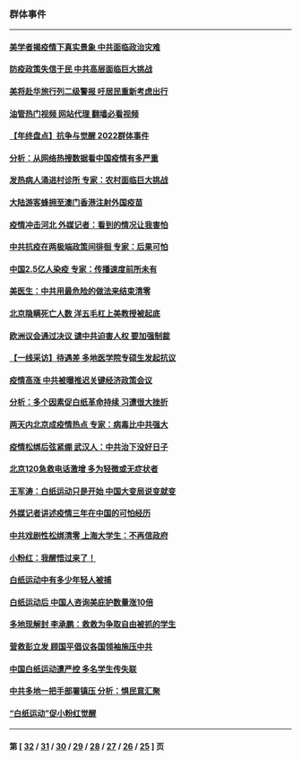 ### 群体事件
---
#### [美学者揭疫情下真实景象 中共面临政治灾难](../../pages/ncid279/n13896569.md?01021645) 
#### [防疫政策失信于民 中共高层面临巨大挑战](../../pages/ncid279/n13894627.md?01021645) 
#### [美将赴华旅行列二级警报 吁居民重新考虑出行](../../pages/ncid279/n13894518.md?01021645) 
#### [油管热门视频 网站代理 翻墙必看视频](http://138.2.39.72:81/youtube.html?epic-marker?01021645)
#### [【年终盘点】抗争与觉醒 2022群体事件](../../pages/ncid279/n13888314.md?01021645) 
#### [分析：从网络热搜数据看中国疫情有多严重](../../pages/ncid279/n13893186.md?01021645) 
#### [发热病人涌进村诊所 专家：农村面临巨大挑战](../../pages/ncid279/n13892271.md?01021645) 
#### [大陆游客蜂拥至澳门香港注射外国疫苗](../../pages/ncid279/n13892276.md?01021645) 
#### [疫情冲击河北 外媒记者：看到的情况让我害怕](../../pages/ncid279/n13891260.md?01021645) 
#### [中共抗疫在两极端政策间徘徊 专家：后果可怕](../../pages/ncid279/n13891235.md?01021645) 
#### [中国2.5亿人染疫 专家：传播速度前所未有](../../pages/ncid279/n13890708.md?01021645) 
#### [美医生：中共用最危险的做法来结束清零](../../pages/ncid279/n13889983.md?01021645) 
#### [北京隐瞒死亡人数 洋五毛杠上美教授被起底](../../pages/ncid279/n13886904.md?01021645) 
#### [欧洲议会通过决议 谴中共迫害人权 要加强制裁](../../pages/ncid279/n13885670.md?01021645) 
#### [【一线采访】待遇差 多地医学院专硕生发起抗议](../../pages/ncid279/n13883914.md?01021645) 
#### [疫情高涨 中共被曝推迟关键经济政策会议](../../pages/ncid279/n13884170.md?01021645) 
#### [分析：多个因素促白纸革命持续 习遭很大挫折](../../pages/ncid279/n13872455.md?01021645) 
#### [两天内北京成疫情热点 专家：病毒比中共强大](../../pages/ncid279/n13883440.md?01021645) 
#### [疫情松绑后弦紧绷 武汉人：中共治下没好日子](../../pages/ncid279/n13882348.md?01021645) 
#### [北京120急救电话激增 多为轻微或无症状者](../../pages/ncid279/n13882340.md?01021645) 
#### [王军涛：白纸运动只是开始 中国大变局说变就变](../../pages/ncid279/n13882183.md?01021645) 
#### [外媒记者讲述疫情三年在中国的可怕经历](../../pages/ncid279/n13881853.md?01021645) 
#### [中共戏剧性松绑清零 上海大学生：不再信政府](../../pages/ncid279/n13880836.md?01021645) 
#### [小粉红：我醒悟过来了！](../../pages/ncid279/n13881756.md?01021645) 
#### [白纸运动中有多少年轻人被捕](../../pages/ncid279/n13881065.md?01021645) 
#### [白纸运动后 中国人咨询美庇护数量涨10倍](../../pages/ncid279/n13881172.md?01021645) 
#### [多地现解封 李承鹏：救救为争取自由被抓的学生](../../pages/ncid279/n13876918.md?01021645) 
#### [营救彭立发 顾国平倡议各国领袖施压中共](../../pages/ncid279/n13878701.md?01021645) 
#### [中国白纸运动遭严控 多名学生传失联](../../pages/ncid279/n13878652.md?01021645) 
#### [中共多地一把手部署镇压 分析：惧民意汇聚](../../pages/ncid279/n13878085.md?01021645) 
#### [“白纸运动”促小粉红觉醒](../../pages/ncid279/n13877842.md?01021645) 

---
#### 第 [ [32](./32.md?01021645) / [31](./31.md?01021645) / [30](./30.md?01021645) / [29](./29.md?01021645) / [28](./28.md?01021645) / [27](./27.md?01021645) / [26](./26.md?01021645) / [25](./25.md?01021645) ] 页
